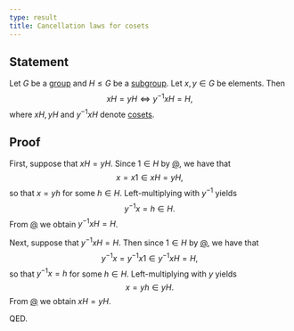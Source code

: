 ```yaml
---
type: result
title: Cancellation laws for cosets
---
```


## Statement

Let $G$ be a [group](@group) and $H \le G$ be a [subgroup](@subgroup). Let $x, y \in G$ be elements. Then $$ xH = yH \iff y^{-1}xH = H, $$ where $xH, yH$ and $y^{-1}xH$ denote [cosets](@coset).

## Proof

First, suppose that $xH = yH$. Since $1 \in H$ by [@](@subgroup-contains-identity), we have that $$ x = x1 \in xH = yH, $$ so that $x = yh$ for some $h \in H$. Left-multiplying with $y^{-1}$ yields $$ y^{-1}x = h \in H. $$ From [@](@any-element-of-coset-represents-it) we obtain $y^{-1}xH = H$.

Next, suppose that $y^{-1}xH = H$. Then since $1 \in H$ by [@](@subgroup-contains-identity), we have that $$ y^{-1}x = y^{-1}x1 \in y^{-1}xH = H, $$ so that $y^{-1}x = h$ for some $h \in H$. Left-multiplying with $y$ yields $$ x = yh \in yH. $$ From [@](@any-element-of-coset-represents-it) we obtain $xH = yH$.

QED.

